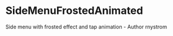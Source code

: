 SideMenuFrostedAnimated
=======================

Side menu with frosted effect and tap animation - Author rnystrom

